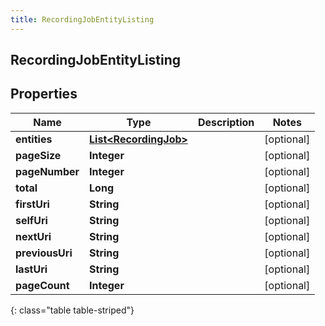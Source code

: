 ```yaml
---
title: RecordingJobEntityListing
---
```


## RecordingJobEntityListing

## Properties

| Name            | Type                                                                 | Description | Notes      |
| --------------- | -------------------------------------------------------------------- | ----------- | ---------- |
| **entities**    | <!----><!---->[**List&lt;RecordingJob&gt;**](RecordingJob.md)<!----> |             | [optional] |
| **pageSize**    | <!----><!---->**Integer**<!---->                                     |             | [optional] |
| **pageNumber**  | <!----><!---->**Integer**<!---->                                     |             | [optional] |
| **total**       | <!----><!---->**Long**<!---->                                        |             | [optional] |
| **firstUri**    | <!----><!---->**String**<!---->                                      |             | [optional] |
| **selfUri**     | <!----><!---->**String**<!---->                                      |             | [optional] |
| **nextUri**     | <!----><!---->**String**<!---->                                      |             | [optional] |
| **previousUri** | <!----><!---->**String**<!---->                                      |             | [optional] |
| **lastUri**     | <!----><!---->**String**<!---->                                      |             | [optional] |
| **pageCount**   | <!----><!---->**Integer**<!---->                                     |             | [optional] |

{: class="table table-striped"}
